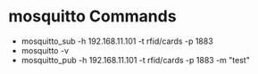 # mosquitto Commands
* mosquitto_sub -h 192.168.11.101 -t rfid/cards -p 1883
* mosquitto -v
* mosquitto_pub -h 192.168.11.101 -t rfid/cards -p 1883 -m "test"

